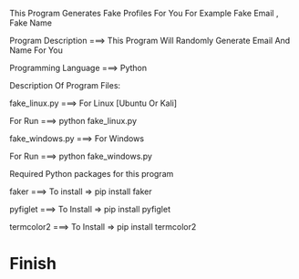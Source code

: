 This Program Generates Fake Profiles For You For Example Fake Email , Fake Name

Program Description ===> This Program Will Randomly Generate Email And Name For You

Programming Language ===> Python 

Description Of Program Files:

fake_linux.py ===> For Linux [Ubuntu Or Kali]

For Run ===> python fake_linux.py

fake_windows.py ===> For Windows

For Run ===> python fake_windows.py

Required Python packages for this program

faker ===> To install => pip install faker

pyfiglet ===> To Install => pip install pyfiglet

termcolor2 ===> To Install => pip install termcolor2

# Finish 
